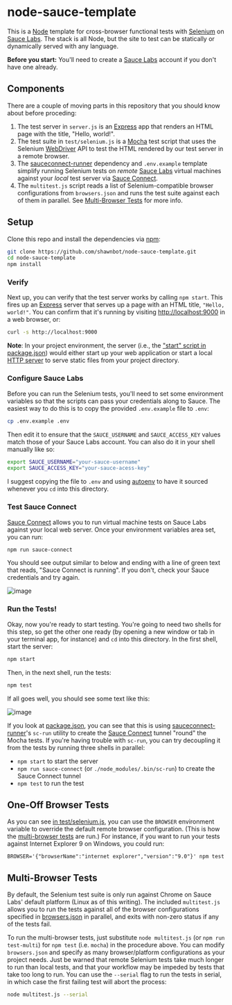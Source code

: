 # node-sauce-template
This is a [Node] template for cross-browser functional tests with [Selenium] on
[Sauce Labs]. The stack is all Node, but the site to test can be statically or
dynamically served with any language.

**Before you start:** You'll need to create a [Sauce Labs] account if you don't
have one already.

## Components
There are a couple of moving parts in this repository that you should
know about before proceding:

1. The test server in `server.js` is an [Express] app that renders an
   HTML page with the title, "Hello, world!".
1. The test suite in `test/selenium.js` is a [Mocha] test script that
   uses the Selenium [WebDriver] API to test the HTML rendered by our
   test server in a remote browser.
1. The [sauceconnect-runner] dependency and `.env.example` template
   simplify running Selenium tests on *remote* [Sauce Labs] virtual
   machines against your *local* test server via [Sauce Connect].
1. The `multitest.js` script reads a list of Selenium-compatible
   browser configurations from `browsers.json` and runs the test suite against
   each of them in parallel. See [Multi-Browser Tests](#multi-browser-tests)
   for more info.

## Setup
Clone this repo and install the dependencies via [npm]:

```sh
git clone https://github.com/shawnbot/node-sauce-template.git
cd node-sauce-template
npm install
```

### Verify
Next up, you can verify that the test server works by calling `npm start`. This
fires up an [Express] server that serves up a page with an HTML title, `"Hello,
world!"`. You can confirm that it's running by visiting
[http://localhost:9000](http://localhost:9000) in a web browser, or:

```sh
curl -s http://localhost:9000
```

**Note**: In your project environment, the server (i.e., the
["start" script in package.json](package.json#L7)) would either start up your
web application or start a local [HTTP server](https://github.com/indexzero/http-server)
to serve static files from your project directory.

### Configure Sauce Labs
Before you can run the Selenium tests, you'll need to set some environment
variables so that the scripts can pass your credentials along to Sauce. The
easiest way to do this is to copy the provided `.env.example` file to `.env`:

```sh
cp .env.example .env
```

Then edit it to ensure that the `SAUCE_USERNAME` and `SAUCE_ACCESS_KEY` values
match those of your Sauce Labs account. You can also do it in your shell
manually like so:

```sh
export SAUCE_USERNAME="your-sauce-username"
export SAUCE_ACCESS_KEY="your-sauce-acess-key"
```

I suggest copying the file to `.env` and using [autoenv] to have it sourced
whenever you `cd` into this directory.

### Test Sauce Connect
[Sauce Connect] allows you to run virtual machine tests on Sauce Labs against
your local web server. Once your environment variables area set, you can run:

```sh
npm run sauce-connect
```

You should see output similar to below and ending with a line of green text
that reads, "Sauce Connect is running". If you don't, check your Sauce
credentials and try again.

![image](https://cloud.githubusercontent.com/assets/113896/7235686/93e0f948-e744-11e4-9e8c-84a384c51b04.png)


### Run the Tests!
Okay, now you're ready to start testing. You're going to need two shells for
this step, so get the other one ready (by opening a new window or tab in your
terminal app, for instance) and `cd` into this directory. In the first shell,
start the server:

```sh
npm start
```

Then, in the next shell, run the tests:

```sh
npm test
```

If all goes well, you should see some text like this:

![image](https://cloud.githubusercontent.com/assets/113896/7236545/7c7dd32e-e74a-11e4-8e7b-e81f6bb26afc.png)

If you look at [package.json](package.json#L8), you can see that this is using
[sauceconnect-runner]'s `sc-run` utility to create the [Sauce Connect] tunnel
"round" the Mocha tests. If you're having trouble with `sc-run`, you can try
decoupling it from the tests by running three shells in parallel:

* `npm start` to start the server
* `npm run sauce-connect` (or `./node_modules/.bin/sc-run`) to create the Sauce
  Connect tunnel
* `npm test` to run the test


## One-Off Browser Tests
As you can see [in test/selenium.js](test/selenium.js#L30-32), you can use the
`BROWSER` environment variable to override the default remote browser
configuration.  (This is how the [multi-browser tests](#multi-browser-tests)
are run.) For instance, if you want to run your tests against Internet Explorer
9 on Windows, you could run:

```
BROWSER='{"browserName":"internet explorer","version":"9.0"}' npm test
```

## Multi-Browser Tests
By default, the Selenium test suite is only run against Chrome on Sauce Labs'
default platform (Linux as of this writing). The included `multitest.js`
allows you to run the tests against all of the browser configurations specified
in [browsers.json](browsers.json) in parallel, and exits with non-zero status
if any of the tests fail.

To run the multi-browser tests, just substitute `node multitest.js` (or `npm
run test-multi`) for `npm test` (i.e. `mocha`) in the procedure above. You can
modify `browsers.json` and specify as many browser/platform configurations as
your project needs. Just be warned that remote Selenium tests take much longer
to run than local tests, and that your workflow may be impeded by tests that
take too long to run. You can use the `--serial` flag to run the tests in
serial, in which case the first failing test will abort the process:

```sh
node multitest.js --serial
```

[Selenium]: http://docs.seleniumhq.org/
[Sauce Labs]: https://saucelabs.com
[Sauce Connect]: https://docs.saucelabs.com/reference/sauce-connect/
[Node]: https://nodejs.org/
[npm]: https://www.npmjs.com/
[Express]: http://expressjs.com/
[autoenv]: https://github.com/kennethreitz/autoenv
[sauceconnect-runner]: https://github.com/shawnbot/sauceconnect-runner
[Mocha]: http://mochajs.org/
[wd]: https://github.com/admc/wd
[WebDriver]: https://code.google.com/p/selenium/wiki/GettingStarted
